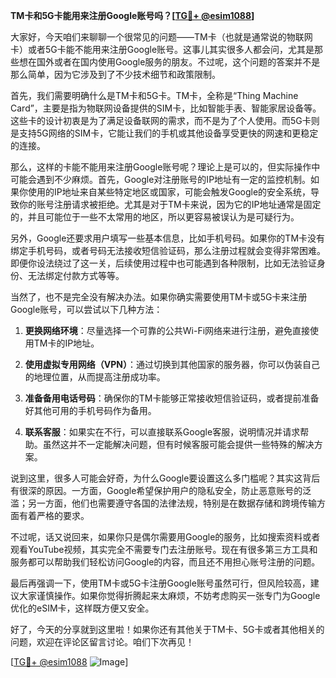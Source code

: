 **TM卡和5G卡能用来注册Google账号吗？[[TG💪+ @esim1088](https://t.me/s/esim1088)]**

大家好，今天咱们来聊聊一个很常见的问题——TM卡（也就是通常说的物联网卡）或者5G卡能不能用来注册Google账号。这事儿其实很多人都会问，尤其是那些想在国外或者在国内使用Google服务的朋友。不过呢，这个问题的答案并不是那么简单，因为它涉及到了不少技术细节和政策限制。

首先，我们需要明确什么是TM卡和5G卡。TM卡，全称是“Thing Machine Card”，主要是指为物联网设备提供的SIM卡，比如智能手表、智能家居设备等。这些卡的设计初衷是为了满足设备联网的需求，而不是为了个人使用。而5G卡则是支持5G网络的SIM卡，它能让我们的手机或其他设备享受更快的网速和更稳定的连接。

那么，这样的卡能不能用来注册Google账号呢？理论上是可以的，但实际操作中可能会遇到不少麻烦。首先，Google对注册账号的IP地址有一定的监控机制。如果你使用的IP地址来自某些特定地区或国家，可能会触发Google的安全系统，导致你的账号注册请求被拒绝。尤其是对于TM卡来说，因为它的IP地址通常是固定的，并且可能位于一些不太常用的地区，所以更容易被误认为是可疑行为。

另外，Google还要求用户填写一些基本信息，比如手机号码。如果你的TM卡没有绑定手机号码，或者号码无法接收短信验证码，那么注册过程就会变得非常困难。即便你设法绕过了这一关，后续使用过程中也可能遇到各种限制，比如无法验证身份、无法绑定付款方式等等。

当然了，也不是完全没有解决办法。如果你确实需要使用TM卡或5G卡来注册Google账号，可以尝试以下几种方法：

1. **更换网络环境**：尽量选择一个可靠的公共Wi-Fi网络来进行注册，避免直接使用TM卡的IP地址。
   
2. **使用虚拟专用网络（VPN）**：通过切换到其他国家的服务器，你可以伪装自己的地理位置，从而提高注册成功率。

3. **准备备用电话号码**：确保你的TM卡能够正常接收短信验证码，或者提前准备好其他可用的手机号码作为备用。

4. **联系客服**：如果实在不行，可以直接联系Google客服，说明情况并请求帮助。虽然这并不一定能解决问题，但有时候客服可能会提供一些特殊的解决方案。

说到这里，很多人可能会好奇，为什么Google要设置这么多门槛呢？其实这背后有很深的原因。一方面，Google希望保护用户的隐私安全，防止恶意账号的泛滥；另一方面，他们也需要遵守各国的法律法规，特别是在数据存储和跨境传输方面有着严格的要求。

不过呢，话又说回来，如果你只是偶尔需要用Google的服务，比如搜索资料或者观看YouTube视频，其实完全不需要专门去注册账号。现在有很多第三方工具和服务都可以帮助我们轻松访问Google的内容，而且还不用担心账号注册的问题。

最后再强调一下，使用TM卡或5G卡注册Google账号虽然可行，但风险较高，建议大家谨慎操作。如果你觉得折腾起来太麻烦，不妨考虑购买一张专门为Google优化的eSIM卡，这样既方便又安全。

好了，今天的分享就到这里啦！如果你还有其他关于TM卡、5G卡或者其他相关的问题，欢迎在评论区留言讨论。咱们下次再见！

[[TG💪+ @esim1088](https://t.me/s/esim1088) ![Image](https://i.postimg.cc/4NQfJmqS/Snipaste-2025-05-13-00-14-12.png)]